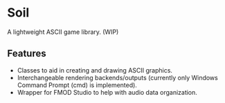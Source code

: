 # Soil
A lightweight ASCII game library. (WIP)

## Features
- Classes to aid in creating and drawing ASCII graphics.
- Interchangeable rendering backends/outputs (currently only Windows Command Prompt (cmd) is implemented).
- Wrapper for FMOD Studio to help with audio data organization.

